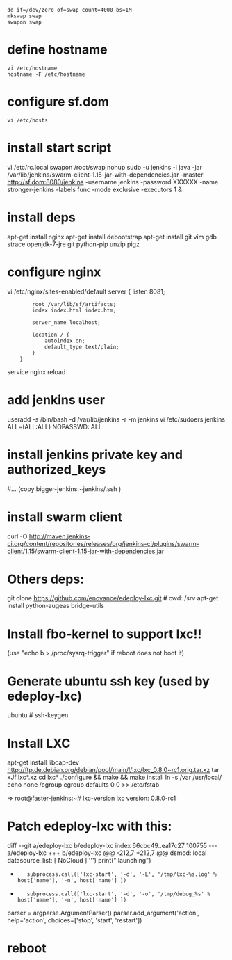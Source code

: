     dd if=/dev/zero of=swap count=4000 bs=1M
    mkswap swap
    swapon swap

# define hostname
    vi /etc/hostname
    hostname -F /etc/hostname

# configure sf.dom
    vi /etc/hosts

# install start script
   vi /etc/rc.local
        swapon /root/swap
        nohup sudo -u jenkins -i java -jar /var/lib/jenkins/swarm-client-1.15-jar-with-dependencies.jar -master http://sf.dom:8080/jenkins -username jenkins -password XXXXXX -name stronger-jenkins -labels func -mode exclusive -executors 1 &

# install deps
   apt-get install nginx
   apt-get install debootstrap
   apt-get install git vim gdb strace openjdk-7-jre git python-pip unzip pigz

# configure nginx
   vi /etc/nginx/sites-enabled/default
        server {
            listen   8081;

            root /var/lib/sf/artifacts;
            index index.html index.htm;

            server_name localhost;

            location / {
                autoindex on;
                default_type text/plain;
            }
        }

   service nginx reload

# add jenkins user
   useradd -s /bin/bash -d /var/lib/jenkins -r -m jenkins
   vi /etc/sudoers
        jenkins ALL=(ALL:ALL)  NOPASSWD: ALL

# install jenkins private key and authorized_keys
   #... (copy bigger-jenkins:~jenkins/.ssh )

# install swarm client
   curl -O http://maven.jenkins-ci.org/content/repositories/releases/org/jenkins-ci/plugins/swarm-client/1.15/swarm-client-1.15-jar-with-dependencies.jar

# Others deps:
   git clone https://github.com/enovance/edeploy-lxc.git   # cwd: /srv
   apt-get install python-augeas bridge-utils

# Install fbo-kernel to support lxc!!
   (use "echo b > /proc/sysrq-trigger" if reboot does not boot it)
# Generate ubuntu ssh key (used by edeploy-lxc)
   ubuntu # ssh-keygen

# Install LXC
   apt-get install libcap-dev
   http://ftp.de.debian.org/debian/pool/main/l/lxc/lxc_0.8.0~rc1.orig.tar.xz
   tar xJf lxc*.xz
   cd lxc*
   ./configure && make && make install
   ln -s /var /usr/local/
   echo none        /cgroup        cgroup        defaults    0    0 >> /etc/fstab

=> root@faster-jenkins:~# lxc-version
   lxc version: 0.8.0-rc1

# Patch edeploy-lxc with this:
diff --git a/edeploy-lxc b/edeploy-lxc
index 66cbc49..ea17c27 100755
--- a/edeploy-lxc
+++ b/edeploy-lxc
@@ -212,7 +212,7 @@ dsmod: local
 datasource_list: [ NoCloud ]
 ''')
         print("    launching")
-        subprocess.call(['lxc-start', '-d', '-L', '/tmp/lxc-%s.log' % host['name'], '-n', host['name'] ])
+        subprocess.call(['lxc-start', '-d', '-o', '/tmp/debug_%s' % host['name'], '-n', host['name'] ])

 parser = argparse.ArgumentParser()
 parser.add_argument('action', help='action', choices=['stop', 'start', 'restart'])

# reboot
